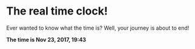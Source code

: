 # The real time clock!

Ever wanted to know what the time is? Well, your journey is about to end!

**The time is Nov 23, 2017, 19:43**